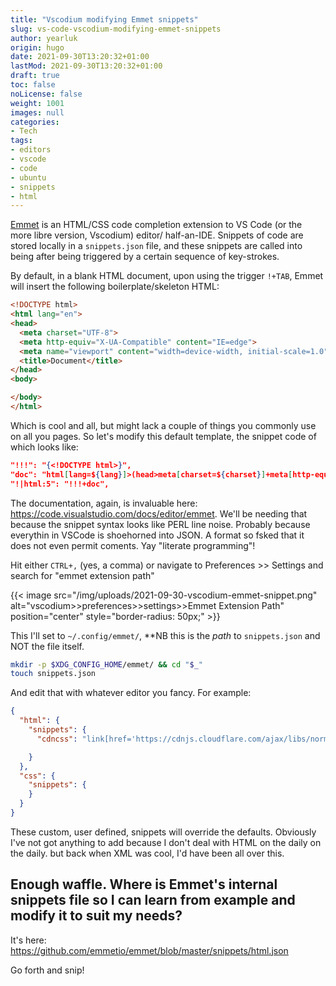 ```yaml
---
title: "Vscodium modifying Emmet snippets"
slug: vs-code-vscodium-modifying-emmet-snippets
author: yearluk
origin: hugo
date: 2021-09-30T13:20:32+01:00
lastMod: 2021-09-30T13:20:32+01:00
draft: true
toc: false
noLicense: false
weight: 1001
images: null
categories:
- Tech
tags:
- editors
- vscode
- code
- ubuntu
- snippets
- html
---
```


[Emmet](https://emmet.io/) is an HTML/CSS code completion extension to VS Code (or the more libre version, Vscodium) editor/ half-an-IDE. Snippets of code are stored locally in a `snippets.json` file, and these snippets are called into being after being triggered by a certain sequence of key-strokes.

By default, in a blank HTML document, upon using the trigger `!+TAB`, Emmet will insert the following boilerplate/skeleton HTML:

```html
<!DOCTYPE html>
<html lang="en">
<head>
  <meta charset="UTF-8">
  <meta http-equiv="X-UA-Compatible" content="IE=edge">
  <meta name="viewport" content="width=device-width, initial-scale=1.0">
  <title>Document</title>
</head>
<body>

</body>
</html>
```

Which is cool and all, but might lack a couple of things you commonly use on all you pages. So let's modify this default template, the snippet code of which looks like:

```json
"!!!": "{<!DOCTYPE html>}",
"doc": "html[lang=${lang}]>(head>meta[charset=${charset}]+meta[http-equiv='X-UA-Compatible'][content='IE=edge']+meta:vp+title{${1:Document}})+body",
"!|html:5": "!!!+doc",
```

The documentation, again, is invaluable here: https://code.visualstudio.com/docs/editor/emmet. We'll be needing that because the snippet syntax looks like PERL line noise. Probably because everythin in VSCode is shoehorned into JSON. A format so fsked that it does not even permit coments. Yay "literate programming"!

Hit either `CTRL+,` (yes, a comma) or navigate to Preferences >> Settings and search for "emmet extension path"

{{< image src="/img/uploads/2021-09-30-vscodium-emmet-snippet.png" alt="vscodium>>preferences>>settings>>Emmet Extension Path" position="center" style="border-radius: 50px;" >}}

This I'll set to `~/.config/emmet/`, **NB this is the *path* to `snippets.json` and NOT the file itself.

```bash
mkdir -p $XDG_CONFIG_HOME/emmet/ && cd "$_"
touch snippets.json
```

And edit that with whatever editor you fancy. For example:

```json
{
  "html": {
    "snippets": {
      "cdncss": "link[href='https://cdnjs.cloudflare.com/ajax/libs/normalize/8.0.1/normalize.css']+link"

    }
  },
  "css": {
    "snippets": {
    }
  }
}
```

These custom, user defined, snippets will override the defaults. Obviously I've not got anything to add because I don't deal with HTML on the daily on the daily. but back when XML was cool, I'd have been all over this.

## Enough waffle. Where is Emmet's internal snippets file so I can learn from example and modify it to suit my needs?

It's here: https://github.com/emmetio/emmet/blob/master/snippets/html.json

Go forth and snip!
